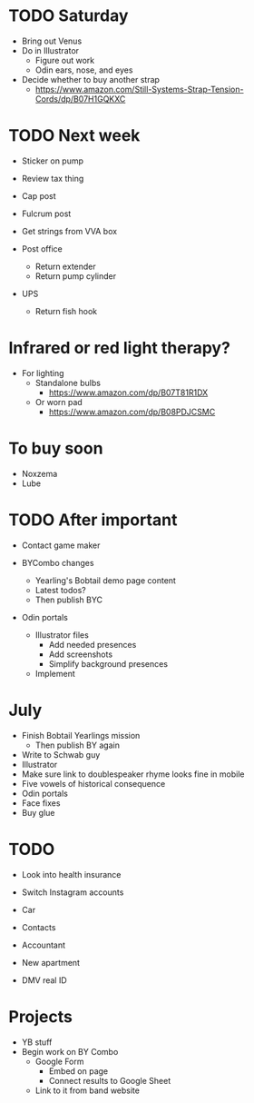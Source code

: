 # TODO Saturday
* Bring out Venus
* Do in Illustrator
    * Figure out work
    * Odin ears, nose, and eyes
* Decide whether to buy another strap
    * https://www.amazon.com/Still-Systems-Strap-Tension-Cords/dp/B07H1GQKXC

# TODO Next week
* Sticker on pump
* Review tax thing
* Cap post
* Fulcrum post
* Get strings from VVA box

* Post office
    * Return extender
    * Return pump cylinder
* UPS
    * Return fish hook

# Infrared or red light therapy?
* For lighting
    * Standalone bulbs
        * https://www.amazon.com/dp/B07T81R1DX
    * Or worn pad
        * https://www.amazon.com/dp/B08PDJCSMC

# To buy soon
* Noxzema
* Lube

# TODO After important
* Contact game maker
* BYCombo changes
    * Yearling's Bobtail demo page content
    * Latest todos?
    * Then publish BYC

* Odin portals
    * Illustrator files
        * Add needed presences
        * Add screenshots
        * Simplify background presences
    * Implement
<!-- * Didi past ending
    * Make sketch to scan
        * Photo scrapbook
    * Implement -->
<!-- * My 100,000th Dream
    * Create Illustrator file
    * Add dream final presence
    * Design and draw dream final -->

# July
* Finish Bobtail Yearlings mission
    * Then publish BY again
* Write to Schwab guy
* Illustrator
* Make sure link to doublespeaker rhyme looks fine in mobile
* Five vowels of historical consequence
* Odin portals
* Face fixes
* Buy glue

# TODO
* Look into health insurance
* Switch Instagram accounts

* Car
* Contacts
* Accountant
* New apartment
* DMV real ID

# Projects
* YB stuff
* Begin work on BY Combo
    * Google Form
        * Embed on page
        * Connect results to Google Sheet
    * Link to it from band website